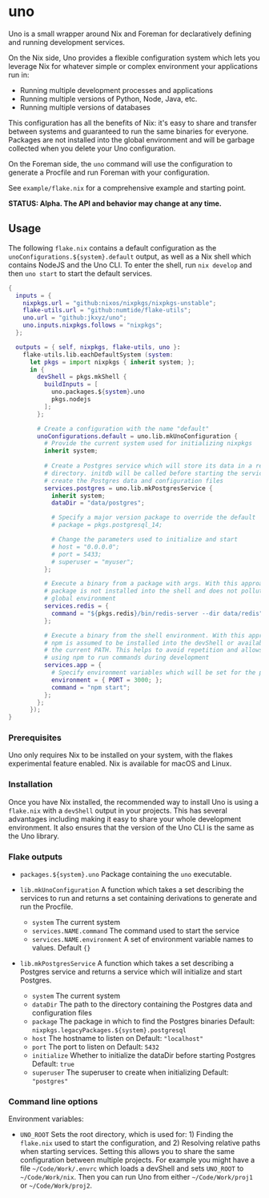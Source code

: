 # uno

Uno is a small wrapper around Nix and Foreman for declaratively defining and 
running development services.

On the Nix side, Uno provides a flexible configuration system which lets you 
leverage Nix for whatever simple or complex environment your applications run in:

* Running multiple development processes and applications
* Running multiple versions of Python, Node, Java, etc.
* Running multiple versions of databases

This configuration has all the benefits of Nix: it's easy to share and transfer
between systems and guaranteed to run the same binaries for everyone. Packages
are not installed into the global environment and will be garbage collected 
when you delete your Uno configuration.

On the Foreman side, the `uno` command will use the configuration to generate
a Procfile and run Foreman with your configuration.

See `example/flake.nix` for a comprehensive example and starting point.

**STATUS: Alpha. The API and behavior may change at any time.**

## Usage

The following `flake.nix` contains a default configuration as the 
`unoConfigurations.${system}.default` output, as well as a Nix shell
which contains NodeJS and the Uno CLI. To enter the shell, run 
`nix develop` and then `uno start` to start the default services.

```nix
{
  inputs = {
    nixpkgs.url = "github:nixos/nixpkgs/nixpkgs-unstable";
    flake-utils.url = "github:numtide/flake-utils";
    uno.url = "github:jkxyz/uno";
    uno.inputs.nixpkgs.follows = "nixpkgs";
  };

  outputs = { self, nixpkgs, flake-utils, uno }:
    flake-utils.lib.eachDefaultSystem (system:
      let pkgs = import nixpkgs { inherit system; };
      in {
        devShell = pkgs.mkShell {
          buildInputs = [ 
            uno.packages.${system}.uno 
            pkgs.nodejs 
          ];
        };

        # Create a configuration with the name "default"
        unoConfigurations.default = uno.lib.mkUnoConfiguration {
          # Provide the current system used for initializing nixpkgs
          inherit system;
          
          # Create a Postgres service which will store its data in a relative
          # directory. initdb will be called before starting the service to 
          # create the Postgres data and configuration files
          services.postgres = uno.lib.mkPostgresService {
            inherit system;
            dataDir = "data/postgres";

            # Specify a major version package to override the default
            # package = pkgs.postgresql_14;

            # Change the parameters used to initialize and start
            # host = "0.0.0.0";
            # port = 5433;
            # superuser = "myuser";
          };

          # Execute a binary from a package with args. With this approach, the
          # package is not installed into the shell and does not pollute the
          # global environment
          services.redis = {
            command = "${pkgs.redis}/bin/redis-server --dir data/redis";
          };

          # Execute a binary from the shell environment. With this approach, 
          # npm is assumed to be installed into the devShell or available on 
          # the current PATH. This helps to avoid repetition and allows also
          # using npm to run commands during development
          services.app = {
            # Specify environment variables which will be set for the process
            environment = { PORT = 3000; };
            command = "npm start";
          };
        };
      });
}
```

### Prerequisites

Uno only requires Nix to be installed on your system, with the flakes experimental
feature enabled. Nix is available for macOS and Linux.

### Installation

Once you have Nix installed, the recommended way to install Uno is using a 
`flake.nix` with a `devShell` output in your projects. This has several 
advantages including making it easy to share your whole development 
environment. It also ensures that the version of the Uno CLI is the same as 
the Uno library.

### Flake outputs

* `packages.${system}.uno`
  Package containing the `uno` executable.

* `lib.mkUnoConfiguration`
  A function which takes a set describing the services to run and returns
  a set containing derivations to generate and run the Procfile.
  
  * `system`
    The current system
  * `services.NAME.command`
    The command used to start the service
  * `services.NAME.environment`
    A set of environment variable names to values. 
    Default `{}`
    
* `lib.mkPostgresService`
  A function which takes a set describing a Postgres service and returns a
  service which will initialize and start Postgres.
  
  * `system`
    The current system
  * `dataDir`
    The path to the directory containing the Postgres data and configuration files
  * `package`
    The package in which to find the Postgres binaries
    Default: `nixpkgs.legacyPackages.${system}.postgresql`
  * `host`
    The hostname to listen on
    Default: `"localhost"`
  * `port`
    The port to listen on
    Default: `5432`
  * `initialize`
    Whether to initialize the dataDir before starting Postgres
    Default: `true`
  * `superuser`
    The superuser to create when initializing
    Default: `"postgres"`

### Command line options

Environment variables:

* `UNO_ROOT`
  Sets the root directory, which is used for: 1) Finding the `flake.nix` used to 
  start the configuration, and 2) Resolving relative paths when starting services.
  Setting this allows you to share the same configuration between multiple projects.
  For example you might have a file `~/Code/Work/.envrc` which loads a devShell and
  sets `UNO_ROOT` to `~/Code/Work/nix`. Then you can run Uno from either
  `~/Code/Work/proj1` or `~/Code/Work/proj2`.
